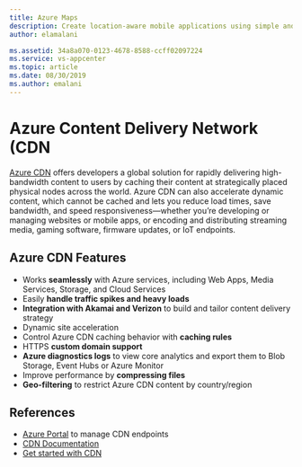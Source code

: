 ```yaml
---
title: Azure Maps
description: Create location-aware mobile applications using simple and secure geospatial services
author: elamalani

ms.assetid: 34a8a070-0123-4678-8588-ccff02097224
ms.service: vs-appcenter
ms.topic: article
ms.date: 08/30/2019
ms.author: emalani
---
```


# Azure Content Delivery Network (CDN

[Azure CDN](https://azure.microsoft.com/en-us/services/cdn/) offers developers a global solution for rapidly delivering high-bandwidth content to users by caching their content at strategically placed physical nodes across the world. Azure CDN can also accelerate dynamic content, which cannot be cached and lets you reduce load times, save bandwidth, and speed responsiveness—whether you’re developing or managing websites or mobile apps, or encoding and distributing streaming media, gaming software, firmware updates, or IoT endpoints.

## Azure CDN Features
- Works **seamlessly** with Azure services, including Web Apps, Media Services, Storage, and Cloud Services
- Easily **handle traffic spikes and heavy loads**
- **Integration with Akamai and Verizon** to  build and tailor content delivery strategy
- Dynamic site acceleration
- Control Azure CDN caching behavior with **caching rules**
- HTTPS **custom domain support**
- **Azure diagnostics logs** to view core analytics and export them to Blob Storage, Event Hubs or Azure Monitor
- Improve performance by **compressing files**
- **Geo-filtering** to restrict Azure CDN content by country/region

 ## References
   - [Azure Portal](https://portal.azure.com) to manage CDN endpoints
   - [CDN Documentation](https://docs.microsoft.com/en-us/azure/cdn/)
   - [Get started with CDN](https://docs.microsoft.com/en-us/azure/cdn/cdn-create-new-endpoint)
